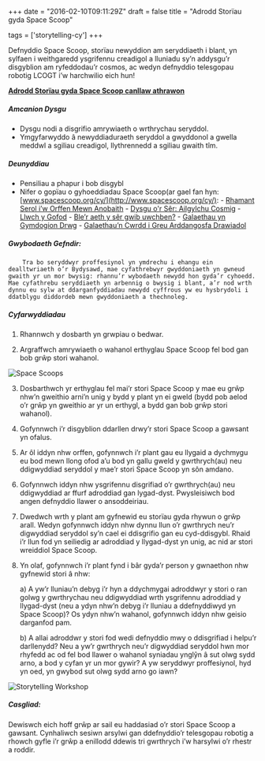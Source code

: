+++
date = "2016-02-10T09:11:29Z"
draft = false
title = "Adrodd Storïau gyda Space Scoop"

tags = ['storytelling-cy']
+++

Defnyddio Space Scoop, storïau newyddion am seryddiaeth i blant, yn sylfaen i weithgaredd ysgrifennu creadigol a lluniadu sy’n addysgu’r disgyblion am ryfeddodau’r cosmos, ac wedyn defnyddio telesgopau robotig LCOGT i’w harchwilio eich hun!

[**Adrodd Storïau gyda Space Scoop canllaw athrawon**](https://drive.google.com/open?id=1xXqOWgX74DN8x09_6agCePt3UPNcIhAF)

##### Amcanion Dysgu

- Dysgu nodi a disgrifio amrywiaeth o wrthrychau seryddol.
- Ymgyfarwyddo â newyddiaduraeth seryddol a gwyddonol a gwella meddwl a sgiliau creadigol, llythrennedd a sgiliau gwaith tîm.

##### Deunyddiau

- Pensiliau a phapur i bob disgybl
- Nifer o gopïau o gyhoeddiadau Space Scoop(ar gael fan hyn: [www.spacescoop.org/cy/](http://www.spacescoop.org/cy/):
		- [Rhamant Serol i’w Orffen Mewn Anobaith](http://www.spacescoop.org/cy/scoops/1508/rhamant-serol-i-w-orffen-mewn-anobaith/)
		- [Dysgu o'r Sêr: Ailgylchu Cosmig](http://www.spacescoop.org/cy/scoops/1538/dysgu-or-sêr-ailgylchu-cosmig/)
		- [Llwch y Gofod](http://www.spacescoop.org/cy/scoops/1722/llwch-y-gofod/)
		- [Ble’r aeth y sêr gwib uwchben?](http://www.spacescoop.org/cy/scoops/1725/ble-r-aeth-y-sêr-gwib-uwchben/)
		- [Galaethau yn Gymdogion Drwg](http://www.spacescoop.org/cy/scoops/1452/galaethau-yn-gymdogion-drwg/)
		- [Galaethau’n Cwrdd i Greu Arddangosfa Drawiadol](http://www.spacescoop.org/cy/scoops/1453/galaethau-n-cwrdd-i-greu-arddangosfa-drawiadol/)

##### Gwybodaeth Gefndir:

		Tra bo seryddwyr proffesiynol yn ymdrechu i ehangu ein dealltwriaeth o’r Bydysawd, mae cyfathrebwyr gwyddoniaeth yn gwneud gwaith yr un mor bwysig: rhannu’r wybodaeth newydd hon gyda’r cyhoedd. Mae cyfathrebu seryddiaeth yn arbennig o bwysig i blant, a’r nod wrth dynnu eu sylw at ddarganfyddiadau newydd cyffrous yw eu hysbrydoli i ddatblygu diddordeb mewn gwyddoniaeth a thechnoleg. 

##### Cyfarwyddiadau

1)	Rhannwch y dosbarth yn grwpiau o bedwar.  

2)	Argraffwch amrywiaeth o wahanol erthyglau Space Scoop fel bod gan bob grŵp stori wahanol. 

![Space Scoops](/images/spacescoops.png)

3) Dosbarthwch yr erthyglau fel mai’r stori Space Scoop y mae eu grŵp nhw’n gweithio arni’n unig y bydd y plant yn ei gweld (bydd pob aelod o’r grŵp yn gweithio ar yr un erthygl, a bydd gan bob grŵp stori wahanol).

4) Gofynnwch i’r disgyblion ddarllen drwy’r stori Space Scoop a gawsant yn ofalus.

5) Ar ôl iddyn nhw orffen, gofynnwch i’r plant gau eu llygaid a dychmygu eu bod mewn llong ofod a’u bod yn gallu gweld y gwrthrych(au) neu ddigwyddiad seryddol y mae’r stori Space Scoop yn sôn amdano.

6) Gofynnwch iddyn nhw ysgrifennu disgrifiad o’r gwrthrych(au) neu ddigwyddiad  ar ffurf adroddiad gan lygad-dyst. Pwysleisiwch bod angen defnyddio llawer o ansoddeiriau. 

7) Dwedwch wrth  y plant am gyfnewid eu storïau gyda rhywun o grŵp arall. Wedyn gofynnwch iddyn nhw dynnu llun o’r gwrthrych neu’r digwyddiad seryddol sy’n cael ei ddisgrifio gan eu cyd-ddisgybl. Rhaid i’r llun fod yn seiliedig ar adroddiad y llygad-dyst yn unig, ac nid ar stori wreiddiol Space Scoop.

8) Yn olaf, gofynnwch i’r plant fynd i bâr gyda’r person y gwnaethon nhw gyfnewid stori â nhw: 

	a) A yw’r lluniau’n debyg i’r hyn a ddychmygai adroddwyr y stori o ran golwg y gwrthrychau neu ddigwyddiad wrth ysgrifennu adroddiad y llygad-dyst (neu a ydyn nhw’n debyg i’r lluniau a ddefnyddiwyd yn Space Scoop)? Os ydyn nhw’n wahanol, gofynnwch iddyn nhw geisio darganfod pam. 

    b) A allai adroddwr y stori fod wedi defnyddio mwy o ddisgrifiad i helpu’r darllenydd? Neu a yw’r gwrthrych neu’r digwyddiad seryddol hwn mor rhyfedd ac od fel bod llawer o wahanol syniadau ynglŷn â sut olwg sydd arno, a bod y cyfan yr un mor gywir? A yw seryddwyr proffesiynol, hyd yn oed, yn gwybod sut olwg sydd arno go iawn?

![Storytelling Workshop](/images/storytelling.png)

##### Casgliad:

Dewiswch eich hoff grŵp ar sail eu haddasiad o’r stori Space Scoop a gawsant. Cynhaliwch sesiwn arsylwi gan ddefnyddio’r telesgopau robotig a rhowch gyfle i’r grŵp a enillodd ddewis tri gwrthrych i’w harsylwi o’r rhestr a roddir.
  

